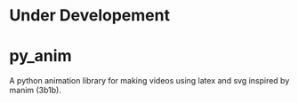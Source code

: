 # Under Developement
# py_anim
A python animation library for making videos using latex and svg inspired by manim (3b1b).


